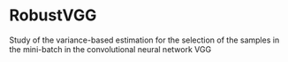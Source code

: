 # RobustVGG
Study of the variance-based estimation for the selection of the samples in the mini-batch in the convolutional neural network VGG

